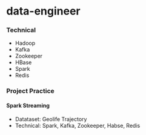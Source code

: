 # data-engineer
### Technical
* Hadoop
* Kafka
* Zookeeper
* HBase
* Spark
* Redis
### Project Practice
#### Spark Streaming
* Datataset: Geolife Trajectory
* Technical: Spark, Kafka, Zookeeper, Habse, Redis
